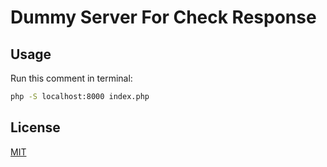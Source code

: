 # Dummy Server For Check Response

## Usage
Run this comment in terminal:

```bash 
php -S localhost:8000 index.php
```
## License

[MIT](https://github.com/electron/electron/blob/main/LICENSE)
